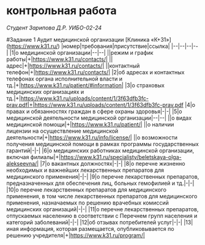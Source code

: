 # контрольная работа
*Студент Зарипова Д.Р. УИБО-02-24*

#Задание 1
Аудит медицинской организации [Клиника «К+31»] (https://www.k31.ru/)
|номер|требования|присутствие|ссылка|
|--|--|--|--|
|1|о медицинской организации|--|--|
||режим и график работы|+|https://www.k31.ru/contacts/|
||адрес|+|https://www.k31.ru/contacts/|
||контактный телефон|+|https://www.k31.ru/contacts/|
|2|об адресах и контактных телефонах органа исполнительной власти и тд.|+|https://www.k31.ru/patient/#information|
|3|о страховых медицинских организациях и тд.|+|https://www.k31.ru/uploads/content/1/3f63dfb3fc-prav.pdf|+|https://www.k31.ru/uploads/content/1/3f63dfb3fc-prav.pdf
|4|о правах и обязанностях граждан в сфере охраны здоровья|-|-|
|5|о медицинской деятельности медицинской организации|--|--|
||о видах медицинской помощи|+|https://www.k31.ru/patient/|
||о наличии лицензии на осуществление медицинской деятельности|+|https://www.k31.ru/info/license/|
||о возможности получения медицинской помощи в рамках программы государственных гарантий|-|-|
|6|о медицинских работниках медицинской организации, включая филиалы|+|https://www.k31.ru/specialisty/beletskaya-olga-alekseevna/|
|7|о вакантных должностях|-|-|
|8|о перечне жизненно необходимых и важнейших лекарственных препаратов для медицинского применения|-|-|
|9|о перечне лекарственных препаратов, предназначенных для обеспечения лиц, больных гемофилией и тд.|-|-|
|10|о перечне лекарственных препаратов для медицинского применения, в том числе лекарственных препаратов для медицинского применения, назначаемых по решению врачебных комиссий медицинских организаций|-|-|
|11|о перечне лекарственных препаратов, отпускаемых населению в соответствии с Перечнем групп населения и категорий заболеваний|-|-|
|12|об отзывах потребителей услуг|-|-|
|13|иная информация, которая размещается, опубликовывается по решению учредителя|+|https://www.k31.ru/program/|
